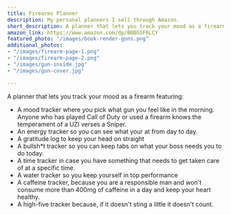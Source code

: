 ```yaml
---
title: Firearms Planner
description: My personal planners I sell through Amazon.
short_description: A planner that lets you track your mood as a firearm!
amazon_link: https://www.amazon.com/dp/B0BGSF6LCY
featured_photo: "/images/book-render-guns.png"
additional_photos:
- "/images/firearm-page-1.png"
- "/images/firearm-page-2.png"
- "/images/gun-inside.jpg"
- "/images/gun-cover.jpg"

---
```

A planner that lets you track your mood as a firearm featuring:
* A mood tracker where you pick what gun you feel like in the morning. Anyone who has played Call of Duty or used a firearm knows the temperament of a UZI verses a Sniper.
* An energy tracker so you can see what your at from day to day.
* A gratitude log to keep your head on straight
* A bullsh*t tracker so you can keep tabs on what your boss needs you to do today.
* A time tracker in case you have something that needs to get taken care of at a specific time.
* A water tracker so you keep yourself in top performance
* A caffeine tracker, because you are a responsible man and won't consume more than 400mg of caffeine in a day and keep your heart healthy.
* A high-five tracker because, if it doesn't sting a little it doesn't count.